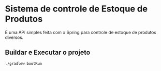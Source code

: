 # Sistema de controle de Estoque de Produtos

É uma API simples feita com o Spring para controle de estoque de produtos diversos.

## Buildar e Executar o projeto
```shell script
./gradlew bootRun
```
